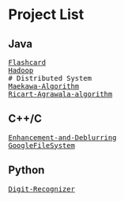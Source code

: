 <h1>Project List</h1>

<h2>Java</h2>
<pre>
<a href="https://github.com/dryadd44651/Flashcard">Flashcard</a>
<a href="https://github.com/dryadd44651/Hadoop">Hadoop</a>
# Distributed System
<a href="https://github.com/dryadd44651/Maekawa-Algorithm">Maekawa-Algorithm</a>
<a href="https://github.com/dryadd44651/Ricart-Agrawala-algorithm">Ricart-Agrawala-algorithm</a>
</pre>
<h2>C++/C</h2>

<pre>
<a href="https://github.com/dryadd44651/Enhancement-and-Deblurring">Enhancement-and-Deblurring</a>
<a href="https://github.com/dryadd44651/GoogleFileSystem">GoogleFileSystem</a>
</pre>

<h2>Python</h2>

<pre>
<a href="https://github.com/dryadd44651/Digit-Recognizer">Digit-Recognizer</a>
</pre>




